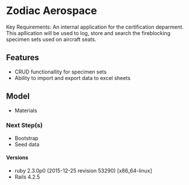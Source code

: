 # Zodiac Aerospace

Key Requirements: An internal application for the certification deparment. This apllication will be used to log, store and search the fireblocking specimen sets used on aircraft seats.

## Features
- CRUD functionallity for specimen sets
- Ability to import and export data to excel sheets

## Model
- Materials


### Next Step(s)
- Bootstrap
- Seed data

#### Versions
- ruby 2.3.0p0 (2015-12-25 revision 53290) [x86_64-linux]
- Rails 4.2.5
